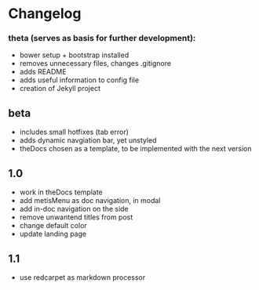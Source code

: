 Changelog
=========

### theta (serves as basis for further development):
- bower setup + bootstrap installed
- removes unnecessary files, changes .gitignore
- adds README
- adds useful information to config file
- creation of Jekyll project


## beta
- includes small hotfixes (tab error)
- adds dynamic navgiation bar, yet unstyled
- theDocs chosen as a template, to be implemented with the next version


## 1.0
- work in theDocs template
- add metisMenu as doc navigation, in modal
- add in-doc navigation on the side
- remove unwantend titles from post
- change default color
- update landing page

## 1.1
- use redcarpet as markdown processor
